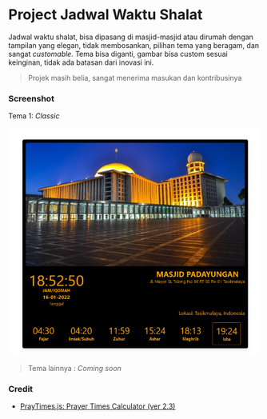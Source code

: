# Project Jadwal Waktu Shalat

Jadwal waktu shalat, bisa dipasang di masjid-masjid atau dirumah dengan tampilan yang elegan, tidak membosankan, pilihan tema yang beragam, dan sangat _customable_. Tema bisa diganti, gambar bisa custom sesuai keinginan, tidak ada batasan dari inovasi ini.

> Projek masih belia, sangat menerima masukan dan kontribusinya

### Screenshot

Tema 1: _Classic_

![Screenshot 1](assets/images/screenshot1.png)

> Tema lainnya : _Coming soon_

### Credit

- [PrayTimes.js: Prayer Times Calculator (ver 2.3)](http://praytimes.org/calculation)